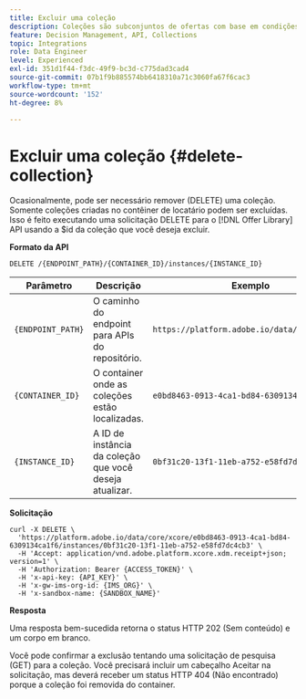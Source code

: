 ```yaml
---
title: Excluir uma coleção
description: Coleções são subconjuntos de ofertas com base em condições predefinidas por um profissional de marketing, como a categoria da oferta.
feature: Decision Management, API, Collections
topic: Integrations
role: Data Engineer
level: Experienced
exl-id: 351d1f44-f3dc-49f9-bc3d-c775dad3cad4
source-git-commit: 07b1f9b885574bb6418310a71c3060fa67f6cac3
workflow-type: tm+mt
source-wordcount: '152'
ht-degree: 8%

---
```


# Excluir uma coleção {#delete-collection}

Ocasionalmente, pode ser necessário remover (DELETE) uma coleção. Somente coleções criadas no contêiner de locatário podem ser excluídas. Isso é feito executando uma solicitação DELETE para o [!DNL Offer Library] API usando a $id da coleção que você deseja excluir.

**Formato da API**

```http
DELETE /{ENDPOINT_PATH}/{CONTAINER_ID}/instances/{INSTANCE_ID}
```

| Parâmetro | Descrição | Exemplo |
| --------- | ----------- | ------- |
| `{ENDPOINT_PATH}` | O caminho do endpoint para APIs do repositório. | `https://platform.adobe.io/data/core/xcore/` |
| `{CONTAINER_ID}` | O container onde as coleções estão localizadas. | `e0bd8463-0913-4ca1-bd84-6309134ca1f6` |
| `{INSTANCE_ID}` | A ID de instância da coleção que você deseja atualizar. | `0bf31c20-13f1-11eb-a752-e58fd7dc4cb3` |

**Solicitação**

```shell
curl -X DELETE \
  'https://platform.adobe.io/data/core/xcore/e0bd8463-0913-4ca1-bd84-6309134ca1f6/instances/0bf31c20-13f1-11eb-a752-e58fd7dc4cb3' \
  -H 'Accept: application/vnd.adobe.platform.xcore.xdm.receipt+json; version=1' \
  -H 'Authorization: Bearer {ACCESS_TOKEN}' \
  -H 'x-api-key: {API_KEY}' \
  -H 'x-gw-ims-org-id: {IMS_ORG}' \
  -H 'x-sandbox-name: {SANDBOX_NAME}'
```

**Resposta**

Uma resposta bem-sucedida retorna o status HTTP 202 (Sem conteúdo) e um corpo em branco.

Você pode confirmar a exclusão tentando uma solicitação de pesquisa (GET) para a coleção. Você precisará incluir um cabeçalho Aceitar na solicitação, mas deverá receber um status HTTP 404 (Não encontrado) porque a coleção foi removida do container.
